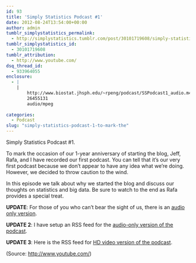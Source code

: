 ```yaml
---
id: 93
title: 'Simply Statistics Podcast #1'
date: 2012-08-24T13:54:00+00:00
author: admin
tumblr_simplystatistics_permalink:
  - http://simplystatistics.tumblr.com/post/30101719608/simply-statistics-podcast-1-to-mark-the
tumblr_simplystatistics_id:
  - 30101719608
tumblr_attribution:
  - http://www.youtube.com/
dsq_thread_id:
  - 933964055
enclosure:
  - |
    |
        http://www.biostat.jhsph.edu/~rpeng/podcast/SSPodcast1_audio.m4a
        26455131
        audio/mpeg
        
categories:
  - Podcast
slug: "simply-statistics-podcast-1-to-mark-the"
---
```

Simply Statistics Podcast #1.

To mark the occasion of our 1-year anniversary of starting the blog, Jeff, Rafa, and I have recorded our first podcast. You can tell that it’s our very first podcast because we don’t appear to have any idea what we’re doing. However, we decided to throw caution to the wind.

In this episode we talk about why we started the blog and discuss our thoughts on statistics and big data. Be sure to watch to the end as Rafa provides a special treat.

**UPDATE**: For those of you who can’t bear the sight of us, there is an <a href="http://www.biostat.jhsph.edu/~rpeng/podcast/SSPodcast1_audio.m4a" target="_blank">audio only version</a>.

**UPDATE 2**: I have setup an RSS feed for the <a href="http://www.biostat.jhsph.edu/~rpeng/podcast/simplystatistics_audio.xml" target="_blank">audio-only version of the podcast</a>.

**UPDATE 3**: Here is the RSS feed for <a href="feed://www.biostat.jhsph.edu/~rpeng/podcast/simplystatistics_HDvideo.xml" target="_blank">HD video version of the podcast</a>.

<div class="attribution">
  (<span>Source:</span> <a href="http://www.youtube.com/">http://www.youtube.com/</a>)
</div>
